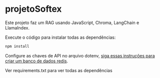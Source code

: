 # projetoSoftex

Este projeto faz um RAG usando JavaScript, Chroma, LangChain e LlamaIndex.

Execute o código para instalar todas as dependências:

```javascript
npm install
```

Configure as chaves de API no arquivo dotenv, [siga essas instruções para criar um banco de dados redis](https://redis.io/docs/latest/operate/rc/rc-quickstart/).



Ver requirements.txt para ver todas as dependências